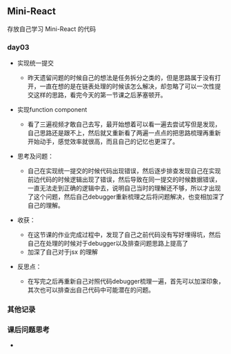 ##  Mini-React

 存放自己学习 Mini-React 的代码

 ### day03
- 实现统一提交
	- 昨天遗留问题的时候自己的想法是任务拆分之类的，但是思路属于没有打开，一直在想的是在链表处理的时候该怎么解决，却忽略了可以一次性提交这样的思路，看完今天的第一节课之后茅塞顿开。
- 实现function component
	- 看了三遍视频才敢自己去写，最开始想着可以看一遍去尝试写但是发现，自己思路还是跟不上，然后就又重新看了两遍一点点的把思路梳理再重新开始动手，感觉效率就很高，而且自己的记忆也更深了。

- 思考及问题：
	- 自己在实现统一提交的时候代码出现错误，然后逐步排查发现自己在实现前边代码的时候逻辑出现了错误，然后导致在同一提交的时候数据错误，一直无法走到正确的逻辑中去，说明自己当时的理解还不够，所以才出现了这个问题，然后自己debugger重新梳理之后将问题解决，也变相加深了自己的理解。
- 收获：
	- 在这节课的作业完成过程中，发现了自己之前代码没有写好埋得坑，然后自己在处理的时候对于debugger以及排查问题思路上提高了
	- 加深了自己对于jsx 的理解
- 反思点：
	- 在写完之后再重新自己对照代码debugger梳理一遍，首先可以加深印象，其次也可以排查出自己代码中可能潜在的问题。

### 其他记录
###  课后问题思考
- 